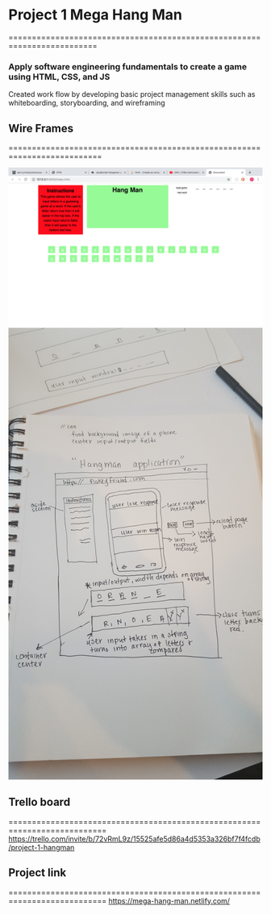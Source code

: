  
# Project 1 Mega Hang Man
=========================================================================
 
### Apply software engineering fundamentals to create a game using HTML, CSS, and JS
Created work flow by developing basic project management skills such as whiteboarding, storyboarding, and wireframing


## Wire Frames
==========================================================================

<img src="https://github.com/theunsungdesigner/project-one-hangman/blob/master/resources/images/wireframe2.png"/>
<img src="https://github.com/theunsungdesigner/project-one-hangman/blob/master/resources/images/wireframe1.jpg"/>

## Trello board
===========================================================================
https://trello.com/invite/b/72vRmL9z/15525afe5d86a4d5353a326bf7f4fcdb/project-1-hangman

## Project link
===========================================================================
https://mega-hang-man.netlify.com/
